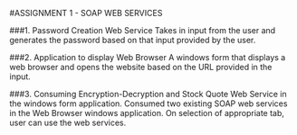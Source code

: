 #ASSIGNMENT 1 - SOAP WEB SERVICES

###1. Password Creation Web Service
Takes in input from the user and generates the password based on that input provided by the user. 

###2. Application to display Web Browser
A windows form that displays a web browser and opens the website based on the URL provided in the input. 

###3. Consuming Encryption-Decryption and Stock Quote Web Service in the windows form application. 
Consumed two existing SOAP web services in the Web Browser windows application. On selection of appropriate tab, user can use the web services. 

